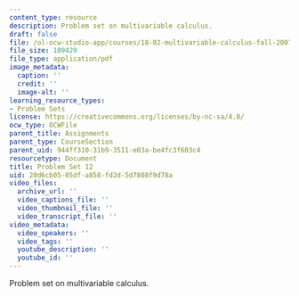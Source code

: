 ```yaml
---
content_type: resource
description: Problem set on multivariable calculus.
draft: false
file: /ol-ocw-studio-app/courses/18-02-multivariable-calculus-fall-2007/20d6cb0505dfa858fd2d5d7808f9d78a_ps12.pdf
file_size: 109429
file_type: application/pdf
image_metadata:
  caption: ''
  credit: ''
  image-alt: ''
learning_resource_types:
- Problem Sets
license: https://creativecommons.org/licenses/by-nc-sa/4.0/
ocw_type: OCWFile
parent_title: Assignments
parent_type: CourseSection
parent_uid: 944ff310-31b9-3511-e03a-be4fc3f603c4
resourcetype: Document
title: Problem Set 12
uid: 20d6cb05-05df-a858-fd2d-5d7808f9d78a
video_files:
  archive_url: ''
  video_captions_file: ''
  video_thumbnail_file: ''
  video_transcript_file: ''
video_metadata:
  video_speakers: ''
  video_tags: ''
  youtube_description: ''
  youtube_id: ''
---
```

Problem set on multivariable calculus.